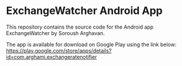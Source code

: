 # ExchangeWatcher Android App

This repository contains the source code for the Android app ExchangeWatcher by Soroush Arghavan.

The app is available for download on Google Play using the link below:
https://play.google.com/store/apps/details?id=com.arghami.exchangeratenotifier

